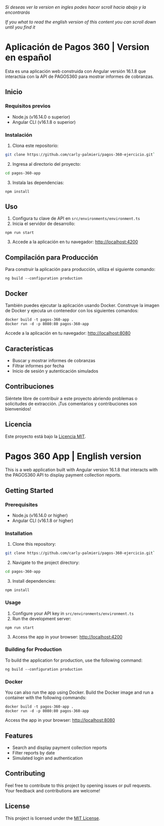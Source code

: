 _Si deseas ver la version en ingles podes hacer scroll hacia abajo y la encontrarás_

_If you what to read the english version of this content you can scroll down until you find it_

# Aplicación de Pagos 360 | Version en español

Esta es una aplicación web construida con Angular versión 16.1.8 que interactúa con la API de PAGOS360 para mostrar informes de cobranzas.

## Inicio

### Requisitos previos

- Node.js (v16.14.0 o superior)
- Angular CLI (v16.1.8 o superior)

### Instalación

1. Clona este repositorio:

```bash
git clone https://github.com/carly-palmieri/pagos-360-ejercicio.git`
```

2. Ingresa al directorio del proyecto:

```bash
cd pagos-360-app
```

3. Instala las dependencias:

```
npm install
```

## Uso

1. Configura tu clave de API en `src/environments/environment.ts`
2. Inicia el servidor de desarrollo:

```
npm run start
```

3. Accede a la aplicación en tu navegador: [http://localhost:4200](http://localhost:4200)

## Compilación para Producción

Para construir la aplicación para producción, utiliza el siguiente comando:

```
ng build --configuration production
```

## Docker

También puedes ejecutar la aplicación usando Docker. Construye la imagen de Docker y ejecuta un contenedor con los siguientes comandos:

```
docker build -t pagos-360-app .
docker run -d -p 8080:80 pagos-360-app
```

Accede a la aplicación en tu navegador: [http://localhost:8080](http://localhost:8080)

## Características

- Buscar y mostrar informes de cobranzas
- Filtrar informes por fecha
- Inicio de sesión y autenticación simulados

## Contribuciones

Siéntete libre de contribuir a este proyecto abriendo problemas o solicitudes de extracción. ¡Tus comentarios y contribuciones son bienvenidos!

## Licencia

Este proyecto está bajo la [Licencia MIT](LICENSE).

# Pagos 360 App | English version

This is a web application built with Angular version 16.1.8 that interacts with the PAGOS360 API to display payment collection reports.

## Getting Started

### Prerequisites

- Node.js (v16.14.0 or higher)
- Angular CLI (v16.1.8 or higher)

### Installation

1. Clone this repository:

```bash
git clone https://github.com/carly-palmieri/pagos-360-ejercicio.git`
```

2. Navigate to the project directory:

```bash
cd pagos-360-app
```

3. Install dependencies:

```
npm install
```

### Usage

1. Configure your API key in `src/environments/environment.ts`
2. Run the development server:

```
npm run start
```

3. Access the app in your browser: [http://localhost:4200](http://localhost:4200)

### Building for Production

To build the application for production, use the following command:

```
ng build --configuration production
```

### Docker

You can also run the app using Docker. Build the Docker image and run a container with the following commands:

```
docker build -t pagos-360-app .
docker run -d -p 8080:80 pagos-360-app
```

Access the app in your browser: [http://localhost:8080](http://localhost:8080)

## Features

- Search and display payment collection reports
- Filter reports by date
- Simulated login and authentication

## Contributing

Feel free to contribute to this project by opening issues or pull requests. Your feedback and contributions are welcome!

## License

This project is licensed under the [MIT License](LICENSE).
